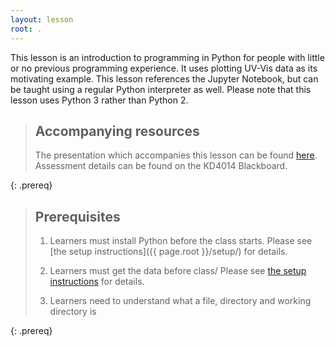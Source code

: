 ```yaml
---
layout: lesson
root: .
---
```


This lesson is an introduction to programming in Python
for people with little or no previous programming experience.
It uses plotting UV-Vis data as its motivating example.
This lesson references the Jupyter Notebook,
but can be taught using a regular Python interpreter as well.
Please note that this lesson uses Python 3 rather than Python 2.

> ## Accompanying resources
> The presentation which accompanies this lesson can be found [here](https://lucydot.github.io/slides/Python_2111). Assessment details can be found on the KD4014 Blackboard.
> 
{: .prereq}

> ## Prerequisites
> 1. Learners must install Python before the class starts.
>    Please see [the setup instructions]({{ page.root }}/setup/)
>    for details.
>
> 2. Learners must get the data before class/
>    Please see [the setup instructions]({{page.root}}/setup/)
>    for details.
>
> 3.  Learners need to understand what a file, directory
>     and working directory is
>  
{: .prereq}
